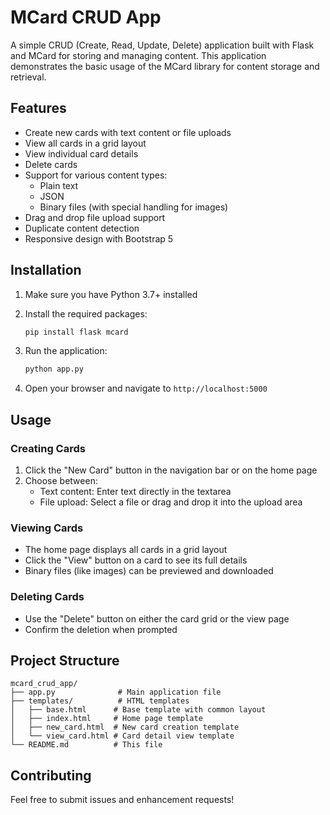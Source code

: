 # MCard CRUD App

A simple CRUD (Create, Read, Update, Delete) application built with Flask and MCard for storing and managing content. This application demonstrates the basic usage of the MCard library for content storage and retrieval.

## Features

- Create new cards with text content or file uploads
- View all cards in a grid layout
- View individual card details
- Delete cards
- Support for various content types:
  - Plain text
  - JSON
  - Binary files (with special handling for images)
- Drag and drop file upload support
- Duplicate content detection
- Responsive design with Bootstrap 5

## Installation

1. Make sure you have Python 3.7+ installed
2. Install the required packages:
   ```bash
   pip install flask mcard
   ```

3. Run the application:
   ```bash
   python app.py
   ```

4. Open your browser and navigate to `http://localhost:5000`

## Usage

### Creating Cards

1. Click the "New Card" button in the navigation bar or on the home page
2. Choose between:
   - Text content: Enter text directly in the textarea
   - File upload: Select a file or drag and drop it into the upload area

### Viewing Cards

- The home page displays all cards in a grid layout
- Click the "View" button on a card to see its full details
- Binary files (like images) can be previewed and downloaded

### Deleting Cards

- Use the "Delete" button on either the card grid or the view page
- Confirm the deletion when prompted

## Project Structure

```
mcard_crud_app/
├── app.py              # Main application file
├── templates/          # HTML templates
│   ├── base.html      # Base template with common layout
│   ├── index.html     # Home page template
│   ├── new_card.html  # New card creation template
│   └── view_card.html # Card detail view template
└── README.md          # This file
```

## Contributing

Feel free to submit issues and enhancement requests!
